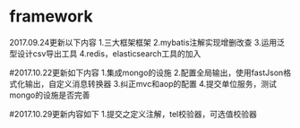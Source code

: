 # framework
2017.09.24更新以下内容
1.三大框架框架
2.mybatis注解实现增删改查
3.运用泛型设计csv导出工具
4.redis，elasticsearch工具的加入

#2017.10.22更新如下内容
1.集成mongo的设施
2.配置全局输出，使用fastJson格式化输出，自定义消息转换器
3.纠正mvc和aop的配置
4.提交单位服务，测试mongo的设施是否完善

#2017.10.29更新内容如下
1.提交之定义注解，tel校验器，可选值校验器